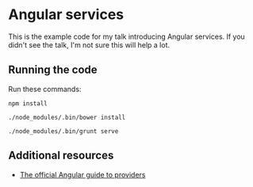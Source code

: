 # Angular services #

This is the example code for my talk introducing Angular services.
If you didn't see the talk, I'm not sure this will help a lot.

## Running the code ##

Run these commands:

    npm install

    ./node_modules/.bin/bower install

    ./node_modules/.bin/grunt serve

## Additional resources ##

* [The official Angular guide to providers](https://docs.angularjs.org/guide/providers)
